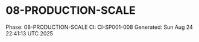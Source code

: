 # 08-PRODUCTION-SCALE
Phase: 08-PRODUCTION-SCALE
CI: CI-SP001-008
Generated: Sun Aug 24 22:41:13 UTC 2025
